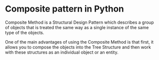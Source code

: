 # Composite pattern in Python

Composite Method is a Structural Design Pattern which describes a group of objects that is treated the same way as a single instance of the same type of the objects.

One of the main advantages of using the Composite Method is that first, it allows you to compose the objects into the Tree Structure and then work with these structures as an individual object or an entity.